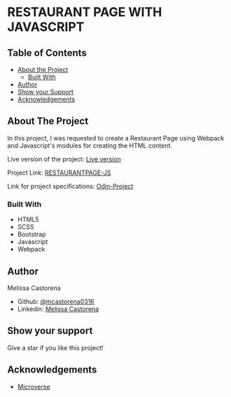 # RESTAURANT PAGE WITH JAVASCRIPT

## Table of Contents

* [About the Project](#about-the-project)
  * [Built With](#built-with)
* [Author](#author)
* [Show your Support](#show-your-support)
* [Acknowledgements](#acknowledgements)

<!-- ABOUT THE PROJECT -->
## About The Project

In this project, I was requested to create a Restaurant Page using Webpack and  Javascript's modules for creating the HTML content.

Live version of the project: [Live version](https://rawcdn.githack.com/mcastorena0316/restaurantpage-js/4df14b90b82c44a10811aa1ae0dc997492b0216a/dist/index.html)

Project Link: [RESTAURANTPAGE-JS](https://github.com/mcastorena0316/restaurantpage-js)

Link for project specifications: [Odin-Project](https://www.theodinproject.com/courses/javascript/lessons/restaurant-page)

### Built With

*   HTML5
*   SCSS
*   Bootstrap
*   Javascript
*   Webpack

<!-- CONTACT -->
## Author

  Melissa Castorena 
- Github: [@mcastorena0316](https://github.com/mcastorena0316)
- Linkedin: [Melissa Castorena](https://www.linkedin.com/in/melissa-castorena/) 

<!-- ABOUT THE PROJECT-->
## Show your support

Give a star if you like this project!

<!-- ACKNOWLEDGEMENTS -->
## Acknowledgements

* [Microverse](https://www.microverse.org/)